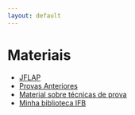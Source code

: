 ```yaml
---
layout: default
---
```


# Materiais

- [JFLAP](https://jflap.org/)
- [Provas Anteriores](assets/provas-anteriores.tar.gz)
- [Material sobre técnicas de prova](assets/proofs.pdf)
- [Minha biblioteca IFB](https://www.ifb.edu.br/espaco-do-estudante/noticias/29605-minha-biblioteca-possibilita-acesso-a-acervos-digitais-para-comunidade-do-ifb)